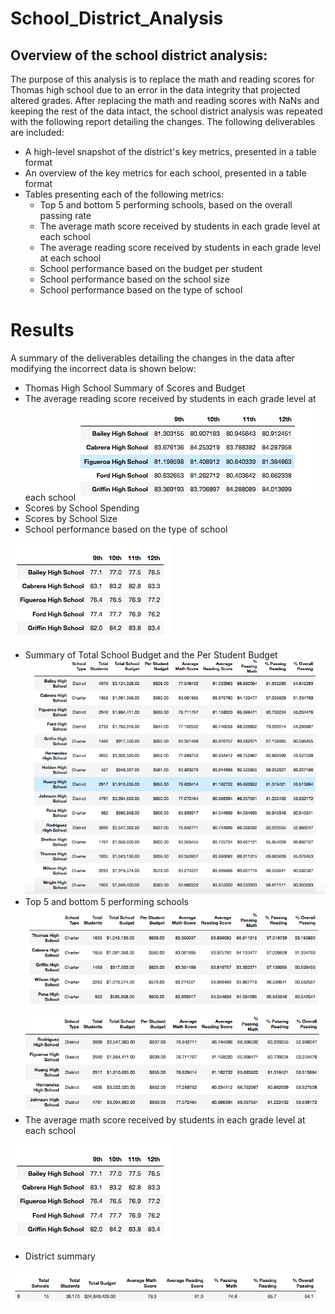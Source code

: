 # School_District_Analysis
## Overview of the school district analysis:
The purpose of this analysis is to replace the math and reading scores for Thomas high school due to an error in the data integrity that projected altered grades. After replacing the math and reading scores with NaNs and keeping the rest of the data intact, the school district analysis was repeated with the following report detailing the changes. The following deliverables are included: 
- A high-level snapshot of the district's key metrics, presented in a table format
- An overview of the key metrics for each school, presented in a table format
- Tables presenting each of the following metrics:
    - Top 5 and bottom 5 performing schools, based on the overall passing rate
    - The average math score received by students in each grade level at each school
    - The average reading score received by students in each grade level at each school
    - School performance based on the budget per student
    - School performance based on the school size 
    - School performance based on the type of school
    
# Results 
A summary of the deliverables detailing the changes in the data after modifying the incorrect data is shown below: 

- Thomas High School Summary of Scores and Budget
- The average reading score received by students in each grade level at each school
![image1](https://github.com/NassimNatA/School_District_Analysis/blob/master/Resources/Screen%20Shot%202020-08-30%20at%2010.54.27%20PM.png)
- Scores by School Spending 
- Scores by School Size
- School performance based on the type of school

![image1](https://github.com/NassimNatA/School_District_Analysis/blob/master/Resources/Screen%20Shot%202020-08-30%20at%2010.33.00%20PM.png)
- Summary of Total School Budget and the Per Student Budget
![image2](https://github.com/NassimNatA/School_District_Analysis/blob/master/Resources/Screen%20Shot%202020-08-30%20at%2010.32.20%20PM.png)
- Top 5 and bottom 5 performing schools 
![image2](https://github.com/NassimNatA/School_District_Analysis/blob/master/Resources/Screen%20Shot%202020-08-30%20at%2010.32.33%20PM.png)
![image2](https://github.com/NassimNatA/School_District_Analysis/blob/master/Resources/Screen%20Shot%202020-08-30%20at%2010.32.51%20PM.png)
- The average math score received by students in each grade level at each school

![image2](https://github.com/NassimNatA/School_District_Analysis/blob/master/Resources/Screen%20Shot%202020-08-30%20at%2010.33.00%20PM.png)

- District summary 

![image2](https://github.com/NassimNatA/School_District_Analysis/blob/master/Resources/Screen%20Shot%202020-08-30%20at%2010.37.24%20PM.png)
